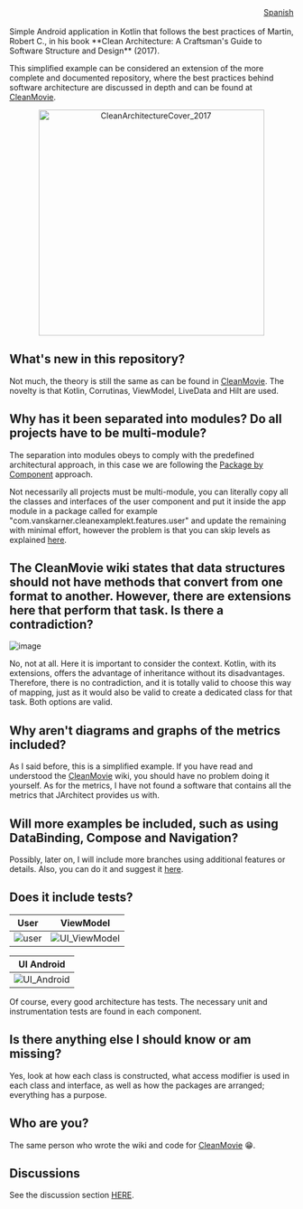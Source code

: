 <div align="right" size="1px">
<a href='https://github.com/vanskarner/CleanExampleKT'>Spanish</a>
</div>
<br>
Simple Android application in Kotlin that follows the best practices of Martin, Robert C., in his book **Clean Architecture: A Craftsman's Guide to Software Structure and Design** (2017).

This simplified example can be considered an extension of the more complete and documented repository, where the best practices behind software architecture are discussed in depth and can be found at [CleanMovie](https://github.com/vanskarner/CleanMovie/wiki).

<p align="center">
  <img src="https://github.com/vanskarner/CleanMovie/assets/39975255/7d7c53a6-7c85-4456-a725-99814d3b1eb5" alt="CleanArchitectureCover_2017" style="display: block; margin: auto; width: 400px;">
</p>

## What's new in this repository?

Not much, the theory is still the same as can be found in [CleanMovie](https://github.com/vanskarner/CleanMovie/wiki). The novelty is that Kotlin, Corrutinas, ViewModel, LiveData and Hilt are used.

## Why has it been separated into modules? Do all projects have to be multi-module?

The separation into modules obeys to comply with the predefined architectural approach, in this case we are following the [Package by Component](https://github.com/vanskarner/CleanMovie/wiki/The-Code-Decoupling#package-by-component) approach. 

Not necessarily all projects must be multi-module, you can literally copy all the classes and interfaces of the user component and put it inside the app module in a package called for example "com.vanskarner.cleanexamplekt.features.user" and update the remaining with minimal effort, however the problem is that you can skip levels 
as explained [here](https://github.com/vanskarner/CleanMovie/wiki/The-Code-Decoupling#the-discipline-is-not-enough).


## The CleanMovie wiki states that data structures should not have methods that convert from one format to another. However, there are extensions here that perform that task. Is there a contradiction?

![image](https://github.com/vanskarner/CleanExampleKT/assets/39975255/160c79c9-2f62-46b3-90bc-b1d061c02a98)


No, not at all. Here it is important to consider the context. Kotlin, with its extensions, offers the advantage of inheritance without its disadvantages. 
Therefore, there is no contradiction, and it is totally valid to choose this way of mapping, just as it would also be valid to create a dedicated class for that task. Both options are valid.

## Why aren't diagrams and graphs of the metrics included?

As I said before, this is a simplified example. If you have read and understood the [CleanMovie](https://github.com/vanskarner/CleanMovie/wiki) wiki, you should have no problem doing it yourself. As for the metrics, I have not found a software that contains all the metrics that JArchitect provides us with.

## Will more examples be included, such as using DataBinding, Compose and Navigation?

Possibly, later on, I will include more branches using additional features or details. Also, you can do it and suggest it [here](https://github.com/vanskarner/CleanExampleKT/discussions/categories/ideas).

## Does it include tests?

| User  | ViewModel |
| --- | --- |
|  ![user](https://github.com/vanskarner/CleanExampleKT/assets/39975255/357da6aa-19c1-4749-bf64-06807a8c92ed) | ![UI_ViewModel](https://github.com/vanskarner/CleanExampleKT/assets/39975255/9ff51fd2-d315-4d7d-8e1b-f6775455015a) |

| UI Android |
| --- |
| ![UI_Android](https://github.com/vanskarner/CleanExampleKT/assets/39975255/e4449e2d-36cd-4c3f-a3dc-d1d108b949ad) |

Of course, every good architecture has tests. The necessary unit and instrumentation tests are found in each component.

## Is there anything else I should know or am missing?

Yes, look at how each class is constructed, what access modifier is used in each class and interface, as well as how the packages are arranged; everything has a purpose.

## Who are you?

The same person who wrote the wiki and code for [CleanMovie](https://github.com/vanskarner/CleanMovie) 😁.

## Discussions

See the discussion section [HERE](https://github.com/vanskarner/CleanExampleKT/discussions).
